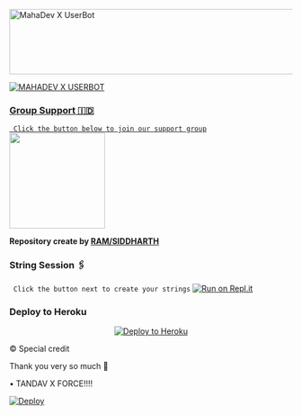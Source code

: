 
<a href="https://cooltext.com"><img src="https://images.cooltext.com/388865034735551.gif" width="1057" height="116" alt="MahaDev X UserBot" /></a>

<p align="center">
  <a href="https://github.com/TEAM-TANDAV-X/MAHADEVS-X-USERBOTS/fork">
    


![MAHADEV X USERBOT](https://telegra.ph/file/f6ce93cb39a345085b6b9.jpg)

### Group Support 🇮🇩
`
Click the button below to join our support group`
   <a href="https://t.me/MAHADEV_X_USERBOT"><img src="https://img.shields.io/badge/Grup%20Support%3F-MAHADEV-red?&style=flat-square?&logo=telegram" width=170px></a></p>

__Repository create by [RAM/SIDDHARTH](TANDAV_X_MAHADEV_BAM_BHOLE)__

### String Session 🖇
`
Click the button next to create your strings`
   [![Run on Repl.it](https://replit.com/TANDAV-USERBOT)](https:/@TANDAVSIDDHARTH/replit.com//String-Session?v=1)

### Deploy to Heroku
<p align="center"><a href="https://heroku.com/deploy?template=https://github.com/TEAM-TANDAV-X/MAHADEVS-X-USERBOT/tree/main"> <img src="https://www.herokucdn.com/deploy/button.png" alt="Deploy to Heroku"/></a></p>

© Special credit

Thank you very so much 🙏

•  TANDAV X FORCE!!!!

[![Deploy](https://telegra.ph/file/9737134fa5cfbdf967e0b.jpg)](https://heroku.com/deploy?template=https://github.com/TEAM-TANDAV-X/MAHADEVS-X-USERBOT)
